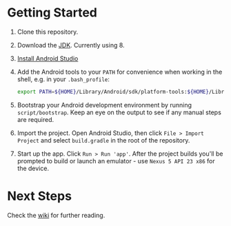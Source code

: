 # Getting Started

1. Clone this repository.
2. Download the [JDK](http://www.oracle.com/technetwork/java/javase/downloads/jdk8-downloads-2133151.html). Currently using 8.
3. [Install Android Studio](https://developer.android.com/sdk/index.html)
4. Add the Android tools to your `PATH` for convenience when working in the
   shell, e.g. in your `.bash_profile`:

   ```bash
   export PATH=${HOME}/Library/Android/sdk/platform-tools:${HOME}/Library/Android/sdk/tools:$PATH
   ```

5. Bootstrap your Android development environment by running `script/bootstrap`.
   Keep an eye on the output to see if any manual steps are required.
6. Import the project. Open Android Studio, then click `File > Import Project` and
   select `build.gradle` in the root of the repository.
7. Start up the app. Click `Run > Run 'app'`. After the project builds you'll be
   prompted to build or launch an emulator - use `Nexus 5 API 23 x86` for the
   device.

# Next Steps

Check the [wiki](https://kickstarter.wiki/pages/native.html#android) for further
reading.
